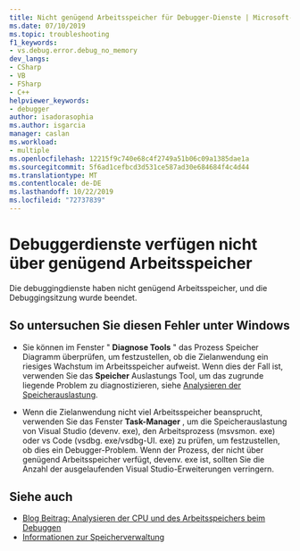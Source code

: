 ```yaml
---
title: Nicht genügend Arbeitsspeicher für Debugger-Dienste | Microsoft-Dokumentation
ms.date: 07/10/2019
ms.topic: troubleshooting
f1_keywords:
- vs.debug.error.debug_no_memory
dev_langs:
- CSharp
- VB
- FSharp
- C++
helpviewer_keywords:
- debugger
author: isadorasophia
ms.author: isgarcia
manager: caslan
ms.workload:
- multiple
ms.openlocfilehash: 12215f9c740e68c4f2749a51b06c09a1385dae1a
ms.sourcegitcommit: 5f6ad1cefbcd3d531ce587ad30e684684f4c4d44
ms.translationtype: MT
ms.contentlocale: de-DE
ms.lasthandoff: 10/22/2019
ms.locfileid: "72737839"
---
```

# <a name="debugger-services-running-out-of-memory"></a>Debuggerdienste verfügen nicht über genügend Arbeitsspeicher
Die debuggingdienste haben nicht genügend Arbeitsspeicher, und die Debuggingsitzung wurde beendet.

## <a name="to-investigate-this-error-on-windows"></a>So untersuchen Sie diesen Fehler unter Windows
- Sie können im Fenster " **Diagnose Tools** " das Prozess Speicher Diagramm überprüfen, um festzustellen, ob die Zielanwendung ein riesiges Wachstum im Arbeitsspeicher aufweist. Wenn dies der Fall ist, verwenden Sie das **Speicher** Auslastungs Tool, um das zugrunde liegende Problem zu diagnostizieren, siehe [Analysieren der Speicherauslastung](../profiling/memory-usage.md).

- Wenn die Zielanwendung nicht viel Arbeitsspeicher beansprucht, verwenden Sie das Fenster **Task-Manager** , um die Speicherauslastung von Visual Studio (devenv. exe), den Arbeitsprozess (msvsmon. exe) oder vs Code (vsdbg. exe/vsdbg-UI. exe) zu prüfen, um festzustellen, ob dies ein Debugger-Problem. Wenn der Prozess, der nicht über genügend Arbeitsspeicher verfügt, devenv. exe ist, sollten Sie die Anzahl der ausgelaufenden Visual Studio-Erweiterungen verringern.

## <a name="see-also"></a>Siehe auch
- [Blog Beitrag: Analysieren der CPU und des Arbeitsspeichers beim Debuggen](https://devblogs.microsoft.com/visualstudio/analyze-cpu-memory-while-debugging/)
- [Informationen zur Speicherverwaltung](/windows/win32/memory/about-memory-management)
